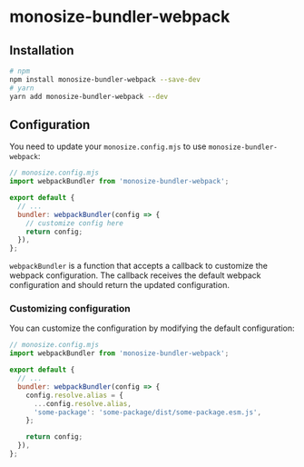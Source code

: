 # monosize-bundler-webpack

## Installation

```sh
# npm
npm install monosize-bundler-webpack --save-dev
# yarn
yarn add monosize-bundler-webpack --dev
```

## Configuration

You need to update your `monosize.config.mjs` to use `monosize-bundler-webpack`:

```js
// monosize.config.mjs
import webpackBundler from 'monosize-bundler-webpack';

export default {
  // ...
  bundler: webpackBundler(config => {
    // customize config here
    return config;
  }),
};
```

`webpackBundler` is a function that accepts a callback to customize the webpack configuration. The callback receives the default webpack configuration and should return the updated configuration.

### Customizing configuration

You can customize the configuration by modifying the default configuration:

```js
// monosize.config.mjs
import webpackBundler from 'monosize-bundler-webpack';

export default {
  // ...
  bundler: webpackBundler(config => {
    config.resolve.alias = {
      ...config.resolve.alias,
      'some-package': 'some-package/dist/some-package.esm.js',
    };

    return config;
  }),
};
```
